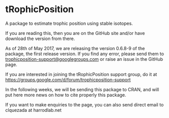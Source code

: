 # tRophicPosition
A package to estimate trophic position using stable isotopes.

If you are reading this, then you are on the GitHub site and/or have download the version from there. 

As of 28th of May 2017, we are releasing the version 0.6.8-9 of the package, the first release version. If you find any error, please send them to trophicposition-support@googlegroups.com or raise an issue in the GitHub page.

If you are interested in joining the tRophicPosition support group, do it at https://groups.google.com/d/forum/trophicposition-support

In the following weeks, we will be sending this package to CRAN, and will put here more news on how to cite properly this package.

If you want to make enquiries to the page, you can also send direct email to clquezada at harrodlab.net

